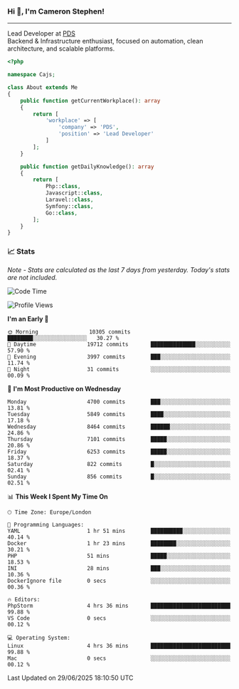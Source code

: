 ### Hi 👋, I'm Cameron Stephen!

---

Lead Developer at [PDS](https://prindatasolutions.co.uk)  
Backend & Infrastructure enthusiast, focused on automation, clean architecture, and scalable platforms.


```php
<?php

namespace Cajs;

class About extends Me
{
    public function getCurrentWorkplace(): array
    {
        return [
            'workplace' => [
                'company' => 'PDS',
                'position' => 'Lead Developer'
            ]
        ];
    }

    public function getDailyKnowledge(): array
    {
        return [
            Php::class,
            Javascript::class,
            Laravel::class,
            Symfony::class,
            Go::class,
        ];
    }
}
```

### 📈 Stats
<p><em>Note - Stats are calculated as the last 7 days from yesterday. Today's stats are not included.</em></p>


<!--START_SECTION:waka-->
![Code Time](http://img.shields.io/badge/Code%20Time-4%2C547%20hrs%2012%20mins-blue)

![Profile Views](http://img.shields.io/badge/Profile%20Views-0-blue)

**I'm an Early 🐤** 

```text
🌞 Morning                10305 commits       ████████░░░░░░░░░░░░░░░░░   30.27 % 
🌆 Daytime                19712 commits       ██████████████░░░░░░░░░░░   57.90 % 
🌃 Evening                3997 commits        ███░░░░░░░░░░░░░░░░░░░░░░   11.74 % 
🌙 Night                  31 commits          ░░░░░░░░░░░░░░░░░░░░░░░░░   00.09 % 
```
📅 **I'm Most Productive on Wednesday** 

```text
Monday                   4700 commits        ███░░░░░░░░░░░░░░░░░░░░░░   13.81 % 
Tuesday                  5849 commits        ████░░░░░░░░░░░░░░░░░░░░░   17.18 % 
Wednesday                8464 commits        ██████░░░░░░░░░░░░░░░░░░░   24.86 % 
Thursday                 7101 commits        █████░░░░░░░░░░░░░░░░░░░░   20.86 % 
Friday                   6253 commits        █████░░░░░░░░░░░░░░░░░░░░   18.37 % 
Saturday                 822 commits         █░░░░░░░░░░░░░░░░░░░░░░░░   02.41 % 
Sunday                   856 commits         █░░░░░░░░░░░░░░░░░░░░░░░░   02.51 % 
```


📊 **This Week I Spent My Time On** 

```text
🕑︎ Time Zone: Europe/London

💬 Programming Languages: 
YAML                     1 hr 51 mins        ██████████░░░░░░░░░░░░░░░   40.14 % 
Docker                   1 hr 23 mins        ████████░░░░░░░░░░░░░░░░░   30.21 % 
PHP                      51 mins             █████░░░░░░░░░░░░░░░░░░░░   18.53 % 
INI                      28 mins             ███░░░░░░░░░░░░░░░░░░░░░░   10.36 % 
DockerIgnore file        0 secs              ░░░░░░░░░░░░░░░░░░░░░░░░░   00.36 % 

🔥 Editors: 
PhpStorm                 4 hrs 36 mins       █████████████████████████   99.88 % 
VS Code                  0 secs              ░░░░░░░░░░░░░░░░░░░░░░░░░   00.12 % 

💻 Operating System: 
Linux                    4 hrs 36 mins       █████████████████████████   99.88 % 
Mac                      0 secs              ░░░░░░░░░░░░░░░░░░░░░░░░░   00.12 % 
```


 Last Updated on 29/06/2025 18:10:50 UTC
<!--END_SECTION:waka-->
